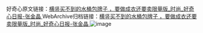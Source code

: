 好奇心原文链接：[横竖买不到的水桶包牌子 ，要做成衣还要卖限量版_时尚_好奇心日报-张金晶 ](https://www.qdaily.com/articles/11525.html)
WebArchive归档链接：[横竖买不到的水桶包牌子 ，要做成衣还要卖限量版_时尚_好奇心日报-张金晶 ](http://web.archive.org/web/20181013083744/http://www.qdaily.com:80/articles/11525.html)
![image](http://ww3.sinaimg.cn/large/007d5XDply1g3waa0he68j30u048tb29)